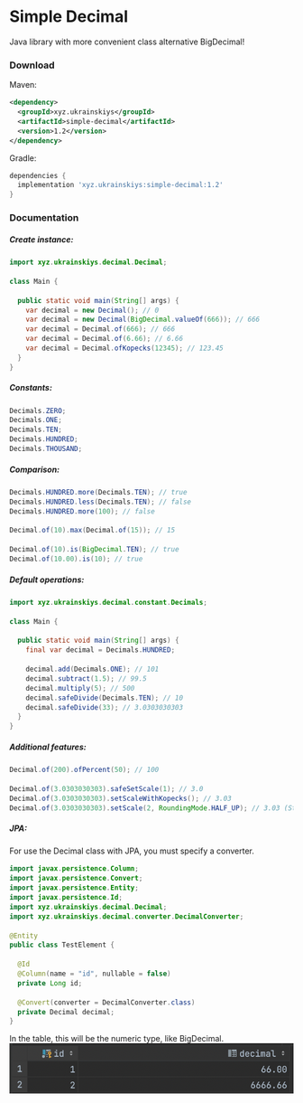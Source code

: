 # Simple Decimal
Java library with more convenient class alternative BigDecimal!

### Download
Maven:
```xml
<dependency>
  <groupId>xyz.ukrainskiys</groupId>
  <artifactId>simple-decimal</artifactId>
  <version>1.2</version>
</dependency>
```
Gradle:
```groovy
dependencies {
  implementation 'xyz.ukrainskiys:simple-decimal:1.2'
}
```

### Documentation
##### Create instance:

```java
import xyz.ukrainskiys.decimal.Decimal;

class Main {

  public static void main(String[] args) {
    var decimal = new Decimal(); // 0
    var decimal = new Decimal(BigDecimal.valueOf(666)); // 666
    var decimal = Decimal.of(666); // 666
    var decimal = Decimal.of(6.66); // 6.66
    var decimal = Decimal.ofKopecks(12345); // 123.45
  }
}
```

##### Constants:

```java
Decimals.ZERO;
Decimals.ONE;
Decimals.TEN; 
Decimals.HUNDRED;
Decimals.THOUSAND;
```

##### Comparison:
```java
Decimals.HUNDRED.more(Decimals.TEN); // true   
Decimals.HUNDRED.less(Decimals.TEN); // false   
Decimals.HUNDRED.more(100); // false
    
Decimal.of(10).max(Decimal.of(15)); // 15
    
Decimal.of(10).is(BigDecimal.TEN); // true   
Decimal.of(10.00).is(10); // true
```

##### Default operations:
```java
import xyz.ukrainskiys.decimal.constant.Decimals;

class Main {

  public static void main(String[] args) {
    final var decimal = Decimals.HUNDRED;
    
    decimal.add(Decimals.ONE); // 101
    decimal.subtract(1.5); // 99.5
    decimal.multiply(5); // 500
    decimal.safeDivide(Decimals.TEN); // 10
    decimal.safeDivide(33); // 3.0303030303
  }
}
```

##### Additional features:
```java
Decimal.of(200).ofPercent(50); // 100
    
Decimal.of(3.0303030303).safeSetScale(1); // 3.0   
Decimal.of(3.0303030303).setScaleWithKopecks(); // 3.03
Decimal.of(3.0303030303).setScale(2, RoundingMode.HALF_UP); // 3.03 (Standard BigDecimal method)
```

##### JPA:
For use the Decimal class with JPA, you must specify a converter.
```java
import javax.persistence.Column;
import javax.persistence.Convert;
import javax.persistence.Entity;
import javax.persistence.Id;
import xyz.ukrainskiys.decimal.Decimal;
import xyz.ukrainskiys.decimal.converter.DecimalConverter;

@Entity
public class TestElement {

  @Id
  @Column(name = "id", nullable = false)
  private Long id;

  @Convert(converter = DecimalConverter.class)
  private Decimal decimal;
}
```
In the table, this will be the numeric type, like BigDecimal.
![Example](img/decimal_table_example.png)
